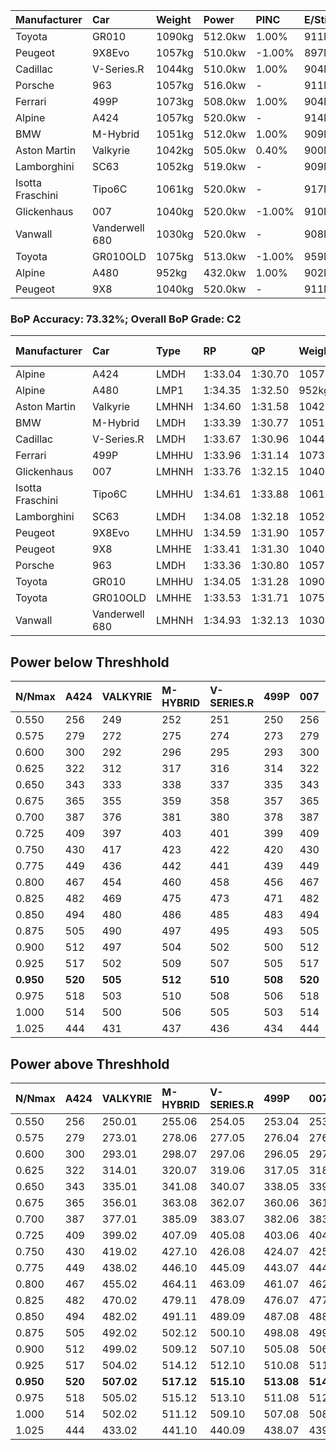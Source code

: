 | Manufacturer     | Car            | Weight | Power   | PINC    | E/Stint | FDS     |
|:-|:-|:-|:-|:-|:-|:-|
| Toyota           | GR010          | 1090kg | 512.0kw | 1.00%   | 911MJ   | 190kph  |
| Peugeot          | 9X8Evo         | 1057kg | 510.0kw | -1.00%  | 897MJ   | 190kph  |
| Cadillac         | V-Series.R     | 1044kg | 510.0kw | 1.00%   | 904MJ   |    -    |
| Porsche          | 963            | 1057kg | 516.0kw |    -    | 911MJ   |    -    |
| Ferrari          | 499P           | 1073kg | 508.0kw | 1.00%   | 904MJ   | 190kph  |
| Alpine           | A424           | 1057kg | 520.0kw |    -    | 914MJ   |    -    |
| BMW              | M-Hybrid       | 1051kg | 512.0kw | 1.00%   | 909MJ   |    -    |
| Aston Martin     | Valkyrie       | 1042kg | 505.0kw | 0.40%   | 900MJ   |    -    |
| Lamborghini      | SC63           | 1052kg | 519.0kw |    -    | 909MJ   |    -    |
| Isotta Fraschini | Tipo6C         | 1061kg | 520.0kw |    -    | 917MJ   | 190kph  |
| Glickenhaus      | 007            | 1040kg | 520.0kw | -1.00%  | 910MJ   |    -    |
| Vanwall          | Vanderwell 680 | 1030kg | 520.0kw |    -    | 908MJ   |    -    |
| Toyota           | GR010OLD       | 1075kg | 513.0kw | -1.00%  | 959MJ   | 150kph  |
| Alpine           | A480           | 952kg  | 432.0kw | 1.00%   | 902MJ   |    -    |
| Peugeot          | 9X8            | 1040kg | 520.0kw |    -    | 911MJ   | 150kph  |

### BoP Accuracy: 73.32%; Overall BoP Grade: C2
| Manufacturer     | Car            | Type  | RP      | QP      | Weight | Power¹  | Threshhold | PINC    | Power²   | E/Stint | AVG Vmax  | FDS     | RDLC | L/Stint | BOP-Grade | Model Accuracy | Model Points | Match%  | SimDiff |
|:-|:-|:-|:-|:-|:-|:-|:-|:-|:-|:-|:-|:-|:-|:-|:-|:-|:-|:-|:-|
| Alpine           | A424           | LMDH  | 1:33.04 | 1:30.70 | 1057kg | 520.0kw | 210.0kph   |    -    | 520.00kw |  914MJ  | 294.89kph |    -    | 1.02 | 40      | -Ω1       | 99.31%         | 2573         | 48.75%  | #       |
| Alpine           | A480           | LMP1  | 1:34.35 | 1:32.50 |  952kg | 432.0kw | 210.0kph   | 1.00%   | 436.30kw |  902MJ  | 294.43kph |    -    | 0.98 | 37      | +B1       | 94.60%         | 1683         | 86.62%  | +0.18   |
| Aston Martin     | Valkyrie       | LMHNH | 1:34.60 | 1:31.58 | 1042kg | 505.0kw | 210.0kph   | 0.40%   | 507.00kw |  900MJ  | 294.20kph |    -    | 1.04 | 40      | +E2       | 100.00%        | 630          | 52.29%  | #       |
| BMW              | M-Hybrid       | LMDH  | 1:33.39 | 1:30.77 | 1051kg | 512.0kw | 210.0kph   | 1.00%   | 517.10kw |  909MJ  | 296.47kph |    -    | 1.02 | 40      | -D1       | 99.41%         | 2544         | 68.91%  | #       |
| Cadillac         | V-Series.R     | LMDH  | 1:33.67 | 1:30.96 | 1044kg | 510.0kw | 210.0kph   | 1.00%   | 515.10kw |  904MJ  | 297.91kph |    -    | 1.03 | 40      | -B2       | 99.30%         | 4946         | 84.99%  | #       |
| Ferrari          | 499P           | LMHHU | 1:33.96 | 1:31.14 | 1073kg | 508.0kw | 210.0kph   | 1.00%   | 513.10kw |  904MJ  | 295.89kph | 190kph  | 1.03 | 40      | ~A1       | 100.00%        | 8223         | 100.00% | #       |
| Glickenhaus      | 007            | LMHNH | 1:33.76 | 1:32.15 | 1040kg | 520.0kw | 210.0kph   | -1.00%  | 514.80kw |  910MJ  | 300.78kph |    -    | 0.96 | 40      | -A2       | 93.86%         | 2169         | 92.91%  | +2.19   |
| Isotta Fraschini | Tipo6C         | LMHHU | 1:34.61 | 1:33.88 | 1061kg | 520.0kw | 210.0kph   |    -    | 520.00kw |  917MJ  | 297.54kph | 190kph  | 1.05 | 40      | +Ω1       | 97.73%         | 129          | 43.34%  | #       |
| Lamborghini      | SC63           | LMDH  | 1:34.08 | 1:32.18 | 1052kg | 519.0kw | 210.0kph   |    -    | 519.00kw |  909MJ  | 293.47kph |    -    | 1.05 | 40      | ~A1       | 98.78%         | 813          | 96.55%  | #       |
| Peugeot          | 9X8Evo         | LMHHU | 1:34.59 | 1:31.90 | 1057kg | 510.0kw | 210.0kph   | -1.00%  | 504.90kw |  897MJ  | 301.95kph | 190kph  | 1.00 | 40      | +E1       | 96.77%         | 2307         | 59.35%  | #       |
| Peugeot          | 9X8            | LMHHE | 1:33.41 | 1:31.30 | 1040kg | 520.0kw | 210.0kph   |    -    | 520.00kw |  911MJ  | 294.36kph | 150kph  | 1.04 | 40      | -C2       | 97.99%         | 5010         | 70.76%  | +0.56   |
| Porsche          | 963            | LMDH  | 1:33.36 | 1:30.80 | 1057kg | 516.0kw | 210.0kph   |    -    | 516.00kw |  911MJ  | 295.43kph |    -    | 1.02 | 40      | -D1       | 99.86%         | 11699        | 65.66%  | #       |
| Toyota           | GR010          | LMHHU | 1:34.05 | 1:31.28 | 1090kg | 512.0kw | 210.0kph   | 1.00%   | 517.10kw |  911MJ  | 294.06kph | 190kph  | 1.01 | 40      | +A2       | 99.63%         | 6190         | 93.41%  | #       |
| Toyota           | GR010OLD       | LMHHE | 1:33.53 | 1:31.71 | 1075kg | 513.0kw | 210.0kph   | -1.00%  | 507.90kw |  959MJ  | 298.07kph | 150kph  | 1.02 | 40      | -C1       | 93.47%         | 1031         | 79.58%  | +0.24   |
| Vanwall          | Vanderwell 680 | LMHNH | 1:34.93 | 1:32.13 | 1030kg | 520.0kw | 210.0kph   |    -    | 520.00kw |  908MJ  | 295.74kph |    -    | 1.02 | 40      | +E1       | 94.33%         | 632          | 56.63%  | +0.82   |

## Power below Threshhold
| N/Nmax    | A424    | VALKYRIE | M-HYBRID | V-SERIES.R | 499P    | 007     | TIPO6C  | SC63    | 9X8EVO  | 9X8     | 963     | GR010   | GR010OLD | VANDERWELL 680 | ​     | RPM      | A480       |
|:-|:-|:-|:-|:-|:-|:-|:-|:-|:-|:-|:-|:-|:-|:-|:-|:-|:-|
|  0.550    |  256    |  249     |  252     |  251       |  250    |  256    |  256    |  256    |  251    |  256    |  254    |  252    |  253     |  256           |  ​    |   --     |   -        |
|  0.575    |  279    |  272     |  275     |  274       |  273    |  279    |  279    |  279    |  274    |  279    |  277    |  275    |  276     |  279           |  ​    |   --     |   -        |
|  0.600    |  300    |  292     |  296     |  295       |  293    |  300    |  300    |  299    |  295    |  300    |  298    |  296    |  296     |  300           |  ​    |   --     |   -        |
|  0.625    |  322    |  312     |  317     |  316       |  314    |  322    |  322    |  321    |  316    |  322    |  319    |  317    |  317     |  322           |  ​    |   --     |   -        |
|  0.650    |  343    |  333     |  338     |  337       |  335    |  343    |  343    |  342    |  337    |  343    |  340    |  338    |  338     |  343           |  ​    |   --     |   -        |
|  0.675    |  365    |  355     |  359     |  358       |  357    |  365    |  365    |  364    |  358    |  365    |  362    |  359    |  360     |  365           |  ​    |   --     |   -        |
|  0.700    |  387    |  376     |  381     |  380       |  378    |  387    |  387    |  386    |  380    |  387    |  384    |  381    |  382     |  387           |  ​    |   --     |   -        |
|  0.725    |  409    |  397     |  403     |  401       |  399    |  409    |  409    |  408    |  401    |  409    |  406    |  403    |  403     |  409           |  ​    |   --     |   -        |
|  0.750    |  430    |  417     |  423     |  422       |  420    |  430    |  430    |  429    |  422    |  430    |  427    |  423    |  424     |  430           |  ​    |   --     |   -        |
|  0.775    |  449    |  436     |  442     |  441       |  439    |  449    |  449    |  448    |  441    |  449    |  446    |  442    |  443     |  449           |  ​    |  5000    |  -3386005  |
|  0.800    |  467    |  454     |  460     |  458       |  456    |  467    |  467    |  466    |  458    |  467    |  463    |  460    |  461     |  467           |  ​    |  5500    |  -3687783  |
|  0.825    |  482    |  469     |  475     |  473       |  471    |  482    |  482    |  481    |  473    |  482    |  478    |  475    |  476     |  482           |  ​    |  5999    |  -4004324  |
|  0.850    |  494    |  480     |  486     |  485       |  483    |  494    |  494    |  493    |  485    |  494    |  490    |  486    |  487     |  494           |  ​    |  6499    |  -4335628  |
|  0.875    |  505    |  490     |  497     |  495       |  493    |  505    |  505    |  504    |  495    |  505    |  501    |  497    |  498     |  505           |  ​    |  7000    |  -4681695  |
|  0.900    |  512    |  497     |  504     |  502       |  500    |  512    |  512    |  511    |  502    |  512    |  508    |  504    |  505     |  512           |  ​    |  7500    |  -5042525  |
|  0.925    |  517    |  502     |  509     |  507       |  505    |  517    |  517    |  516    |  507    |  517    |  513    |  509    |  510     |  517           |  ​    |  8000    |  429       |
| **0.950** | **520** | **505**  | **512**  | **510**    | **508** | **520** | **520** | **519** | **510** | **520** | **516** | **512** | **513**  | **520**        | **​** | **8499** | **432**    |
|  0.975    |  518    |  503     |  510     |  508       |  506    |  518    |  518    |  517    |  508    |  518    |  514    |  510    |  511     |  518           |  ​    |  9000    |  216       |
|  1.000    |  514    |  500     |  506     |  505       |  503    |  514    |  514    |  513    |  505    |  514    |  510    |  506    |  507     |  514           |  ​    |   --     |   -        |
|  1.025    |  444    |  431     |  437     |  436       |  434    |  444    |  444    |  443    |  436    |  444    |  441    |  437    |  438     |  444           |  ​    |   --     |   -        |

## Power above Threshhold
| N/Nmax    | A424    | VALKYRIE   | M-HYBRID   | V-SERIES.R | 499P       | 007        | TIPO6C  | SC63    | 9X8EVO     | 9X8     | 963     | GR010      | GR010OLD   | VANDERWELL 680 | ​     | RPM      | A480            |
|:-|:-|:-|:-|:-|:-|:-|:-|:-|:-|:-|:-|:-|:-|:-|:-|:-|:-|
|  0.550    |  256    |  250.01    |  255.06    |  254.05    |  253.04    |  253.39    |  256    |  256    |  248.44    |  256    |  254    |  255.06    |  250.43    |  256           |  ​    |   --     |  0.00           |
|  0.575    |  279    |  273.01    |  278.06    |  277.05    |  276.04    |  276.43    |  279    |  279    |  271.48    |  279    |  277    |  278.06    |  273.47    |  279           |  ​    |   --     |  0.00           |
|  0.600    |  300    |  293.01    |  298.07    |  297.06    |  296.05    |  297.46    |  300    |  299    |  291.52    |  300    |  298    |  298.07    |  293.50    |  300           |  ​    |   --     |  0.00           |
|  0.625    |  322    |  314.01    |  320.07    |  319.06    |  317.05    |  318.49    |  322    |  321    |  312.56    |  322    |  319    |  320.07    |  314.54    |  322           |  ​    |   --     |  0.00           |
|  0.650    |  343    |  335.01    |  341.08    |  340.07    |  338.05    |  339.53    |  343    |  342    |  333.59    |  343    |  340    |  341.08    |  335.57    |  343           |  ​    |   --     |  0.00           |
|  0.675    |  365    |  356.01    |  363.08    |  362.07    |  360.06    |  361.56    |  365    |  364    |  354.63    |  365    |  362    |  363.08    |  356.61    |  365           |  ​    |   --     |  0.00           |
|  0.700    |  387    |  377.01    |  385.09    |  383.07    |  382.06    |  383.60    |  387    |  386    |  375.67    |  387    |  384    |  385.09    |  377.65    |  387           |  ​    |   --     |  0.00           |
|  0.725    |  409    |  399.02    |  407.09    |  405.08    |  403.06    |  404.63    |  409    |  408    |  396.71    |  409    |  406    |  407.09    |  399.68    |  409           |  ​    |   --     |  0.00           |
|  0.750    |  430    |  419.02    |  427.10    |  426.08    |  424.07    |  425.66    |  430    |  429    |  416.74    |  430    |  427    |  427.10    |  419.72    |  430           |  ​    |   --     |  0.00           |
|  0.775    |  449    |  438.02    |  446.10    |  445.09    |  443.07    |  444.69    |  449    |  448    |  435.78    |  449    |  446    |  446.10    |  438.75    |  449           |  ​    |  5000    |  -3,422,374.99  |
|  0.800    |  467    |  455.02    |  464.11    |  463.09    |  461.07    |  462.72    |  467    |  466    |  453.81    |  467    |  463    |  464.11    |  455.78    |  467           |  ​    |  5500    |  -3,727,394.70  |
|  0.825    |  482    |  470.02    |  479.11    |  478.09    |  476.07    |  477.74    |  482    |  481    |  468.84    |  482    |  478    |  479.11    |  470.81    |  482           |  ​    |  5999    |  -4,047,335.34  |
|  0.850    |  494    |  482.02    |  491.11    |  489.09    |  487.08    |  488.76    |  494    |  493    |  479.86    |  494    |  490    |  491.11    |  482.83    |  494           |  ​    |  6499    |  -4,382,198.93  |
|  0.875    |  505    |  492.02    |  502.12    |  500.10    |  498.08    |  499.78    |  505    |  504    |  489.87    |  505    |  501    |  502.12    |  492.84    |  505           |  ​    |  7000    |  -4,731,982.47  |
|  0.900    |  512    |  499.02    |  509.12    |  507.10    |  505.08    |  506.79    |  512    |  511    |  496.89    |  512    |  508    |  509.12    |  499.86    |  512           |  ​    |  7500    |  -5,096,688.95  |
|  0.925    |  517    |  504.02    |  514.12    |  512.10    |  510.08    |  511.80    |  517    |  516    |  501.89    |  517    |  513    |  514.12    |  504.86    |  517           |  ​    |  8000    |  433.32         |
| **0.950** | **520** | **507.02** | **517.12** | **515.10** | **513.08** | **514.80** | **520** | **519** | **504.90** | **520** | **516** | **517.12** | **507.87** | **520**        | **​** | **8499** | **436.32**      |
|  0.975    |  518    |  505.02    |  515.12    |  513.10    |  511.08    |  512.80    |  518    |  517    |  502.90    |  518    |  514    |  515.12    |  505.87    |  518           |  ​    |  9000    |  218.16         |
|  1.000    |  514    |  502.02    |  511.12    |  509.10    |  507.08    |  508.79    |  514    |  513    |  499.89    |  514    |  510    |  511.12    |  502.86    |  514           |  ​    |   --     |  0.00           |
|  1.025    |  444    |  433.02    |  441.10    |  440.09    |  438.07    |  439.68    |  444    |  443    |  430.77    |  444    |  441    |  441.10    |  433.74    |  444           |  ​    |   --     |  0.00           |
